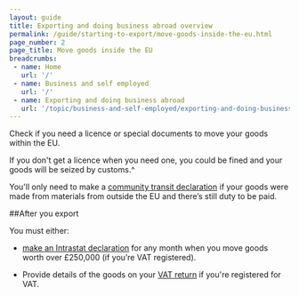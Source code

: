 ```yaml
---
layout: guide
title: Exporting and doing business abroad overview 
permalink: /guide/starting-to-export/move-goods-inside-the-eu.html
page_number: 2
page_title: Move goods inside the EU
breadcrumbs:
 - name: Home
   url: '/'
 - name: Business and self employed
   url: '/'
 - name: Exporting and doing business abroad
   url: '/topic/business-and-self-employed/exporting-and-doing-business-abroad.html'   
---
```


Check if you need a licence or special documents to move your goods within the EU.

If you don't get a licence when you need one, you could be fined and your goods will be seized by customs.^

You'll only need to make a [community transit declaration](/guide/move-goods-eu/when-to-make-declaration.html) if your goods were made from materials from outside the EU and there’s still duty to be paid.

##After you export

You must either:

- [make an Intrastat declaration](/guide/report-moved-goods-intrastat/when-you-must-register.html) for any month when you move goods worth over £250,000 (if you’re VAT registered).

- Provide details of the goods on your [VAT return](/vat-returns) if you're registered for VAT.

